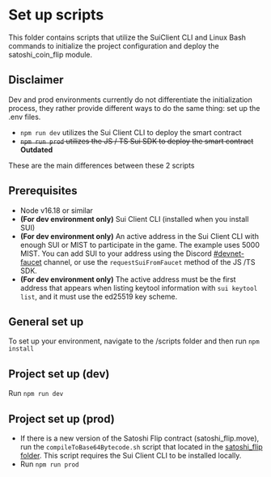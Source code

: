 # Set up scripts

This folder contains scripts that utilize the SuiClient CLI and Linux Bash commands to initialize the project configuration and deploy the satoshi_coin_flip module.

## Disclaimer

Dev and prod environments currently do not differentiate the initialization process, they rather provide different ways to do the same thing: set up the .env files.
 - `npm run dev` utilizes the Sui Client CLI to deploy the smart contract
 - ~~`npm run prod` utilizes the JS / TS Sui SDK to deploy the smart contract~~ **Outdated**

These are the main differences between these 2 scripts

## Prerequisites

 - Node v16.18 or similar
 - **(For dev environment only)** Sui Client CLI (installed when you install SUI)
 - **(For dev environment only)** An active address in the Sui Client CLI with enough SUI or MIST to participate in the game. The example uses 5000 MIST. You can add SUI to your address using the Discord [#devnet-faucet](https://discord.com/channels/916379725201563759/971488439931392130) channel, or use the `requestSuiFromFaucet` method of the JS /TS SDK.
 - **(For dev environment only)** The active address must be the first address that appears when listing keytool information with `sui keytool list`, and it must use the ed25519 key scheme.

## General set up

To set up your environment, navigate to the /scripts folder and then run `npm install`

## Project set up (dev)

Run `npm run dev`

## Project set up (prod)

 - If there is a new version of the Satoshi Flip contract (satoshi_flip.move), run the `compileToBase64Bytecode.sh` script that located in the [satoshi_flip folder](../satoshi_flip/compileToBase64Bytecode.sh). This script requires the Sui Client CLI to be installed locally.
 - Run `npm run prod`
